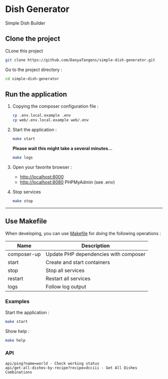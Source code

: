 # Dish Generator

Simple Dish Builder

## Clone the project

CLone this project

```sh
git clone https://github.com/DanyaTangens/simple-dish-generator.git
```

Go to the project directory :

```sh
cd simple-dish-generator
```

## Run the application

1. Copying the composer configuration file :

    ```sh
    cp .env.local.example .env
	cp web/.env.local.example web/.env
    ```

2. Start the application :

    ```sh
    make start
    ```

   **Please wait this might take a several minutes...**

    ```sh
    make logs 
    ```

3. Open your favorite browser :

   * [http://localhost:8000](http://localhost:8000/)
   * [http://localhost:8080](http://localhost:8080/) PHPMyAdmin (see .env)

4. Stop  services

    ```sh
    make stop
    ```

___

## Use Makefile

When developing, you can use [Makefile](https://en.wikipedia.org/wiki/Make_(software)) for doing the following operations :

| Name          | Description                                  |
|---------------|----------------------------------------------|
| composer-up   | Update PHP dependencies with composer        |
| start  | Create and start containers                  |
| stop   | Stop all services                  |
| restart | Restart all services                  |
| logs          | Follow log output                            |

### Examples

Start the application :

```sh
make start
```

Show help :

```sh
make help
```
### API
```
api/ping?name=world - Check working status
api/get-all-dishes-by-recipe?recipe=dcciii - Get All Dishes Combinations
``` 
